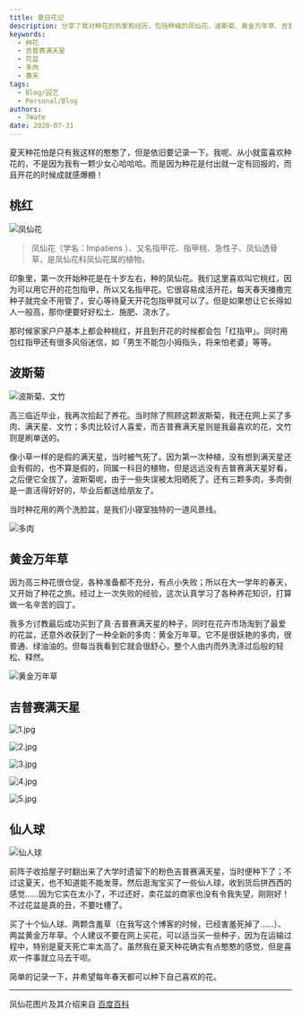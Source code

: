 ```yaml
---
title: 夏日花记
description: 分享了我对种花的热爱和经历，包括种植的凤仙花、波斯菊、黄金万年草、吉普赛满天星和仙人球等植物的故事和成长过程。
keywords:
  - 种花
  - 吉普赛满天星
  - 花盆
  - 多肉
  - 春天
tags:
  - Blog/园艺
  - Personal/Blog
authors:
  - 7Wate
date: 2020-07-31
---
```


夏天种花怕是只有我这样的憨憨了，但是依旧要记录一下。我呢、从小就蛮喜欢种花的，不是因为我有一颗少女心哈哈哈。而是因为种花是付出就一定有回报的，而且开花的时候成就感爆棚！

## 桃红

![凤仙花](https://static.7wate.com/img/2020/07/31/73e08b4e04753.jpg)

> 凤仙花（学名：Impatiens ）、又名指甲花、指甲桃、急性子、凤仙透骨草，是凤仙花科凤仙花属的植物。

印象里，第一次开始种花是在十岁左右，种的凤仙花。我们这里喜欢叫它桃红，因为可以用它开的花包指甲，所以又名指甲花。它很容易成活开花，每天春天播撒完种子就完全不用管了，安心等待夏天开花包指甲就可以了。但是如果想让它长得如人一般高，那你便要好好松土、施肥、浇水了。

那时候家家户户基本上都会种桃红，并且到开花的时候都会包「红指甲」。同时用包红指甲还有很多风俗迷信，如「男生不能包小拇指头，将来怕老婆」等等。

## 波斯菊

![波斯菊、文竹](https://static.7wate.com/img/2020/07/31/1d042edef45ef.jpg)

高三临近毕业，我再次拾起了养花。当时除了照顾这颗波斯菊，我还在网上买了多肉、满天星、文竹；多肉比较讨人喜爱，而吉普赛满天星则是我最喜欢的花，文竹则是刷单送的。

像小草一样的是假的满天星，当时被气死了。因为第一次种植，没有想到满天星还会有假的，也不算是假的，同属一科目的植物，但是远远没有吉普赛满天星好看，之后便它全拔了。波斯菊呢，由于一些失误被太阳晒死了。还有三颗多肉，多肉倒是一直活得好好的，毕业后都送给朋友了。

当时种花用的两个洗脸盆，是我们小寝室独特的一道风景线。

![多肉](https://static.7wate.com/img/2020/07/31/4cebbbf45fc35.jpg)

## 黄金万年草

因为高三种花很仓促，各种准备都不充分，有点小失败；所以在大一学年的春天，又开始了种花之旅。经过上一次失败的经验，这次认真学习了各种养花知识，打算做一名辛苦的园丁。

我多方讨教最后成功买到了真·吉普赛满天星的种子，同时在花卉市场淘到了最爱的花盆，还意外收获到了一种全新的多肉：黄金万年草。它不是很妖艳的多肉，很普通、绿油油的。但每当我看到它就会很舒心，整个人由内而外洗涤过后般的轻松、释然。

![黄金万年草](https://static.7wate.com/img/2020/07/31/6d00cec71270b.jpg)

## 吉普赛满天星

![1.jpg](https://static.7wate.com/img/2020/07/31/dd47b2e50912d.jpg)

![2.jpg](https://static.7wate.com/img/2020/07/31/08d823c571fff.jpg)

![3.jpg](https://static.7wate.com/img/2020/07/31/b06bd98960f8f.jpg)

![4.jpg](https://static.7wate.com/img/2020/07/31/7895a87fb497e.jpg)

![5.jpg](https://static.7wate.com/img/2020/07/31/50f266788a206.jpg)

## 仙人球

![仙人球](https://static.7wate.com/img/2020/07/31/7b76fe30830ba.jpg)

前阵子收拾屋子时翻出来了大学时遗留下的粉色吉普赛满天星，当时便种下了；不过这夏天，也不知道能不能发芽。然后逛淘宝买了一些仙人球，收到货后拼西西的感觉……因为它实在太小了，不过还好，卖花盆的商家也没有令我失望，刚刚好！不过花盆是真的丑，不要吐槽了。

买了十个仙人球、两颗含羞草（在我写这个博客的时候，已经害羞死掉了……）、两盆黄金万年草。个人建议不要在网上买花，可以适当买一些种子，因为在运输过程中，特别是夏天死亡率太高了。虽然我在夏天种花确实有点憨憨的感觉，但是喜欢一件事就立马去干呗。

简单的记录一下，并希望每年春天都可以种下自己喜欢的花。

---

凤仙花图片及其介绍来自 [百度百科](https://baike.baidu.com/item/%E5%87%A4%E4%BB%99%E8%8A%B1)
